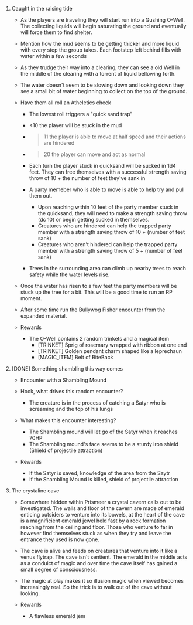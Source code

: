 1. Caught in the raising tide
    - As the players are traveling they will start run into a Gushing O-Well. The collecting liquids will begin saturating the ground and eventually will force them to find shelter.
    
    - Mention how the mud seems to be getting thicker and more liquid with every step the group takes. Each footstep left behind fills with water within a few seconds
    - As they trudge their way into a clearing, they can see a old Well in the middle of the clearing with a torrent of liquid bellowing forth.

    - The water doesn't seem to be slowing down and looking down they see a small bit of water beginning to collect on the top of the ground. 
        
    - Have them all roll an Atheletics check
        - The lowest roll triggers a "quick sand trap"
        - <10 the player will be stuck in the mud
        - >11 the player is able to move at half speed and their actions are hindered
        - >20 the player can move and act as normal

        - Each turn the player stuck in quicksand will be sucked in 1d4 feet. They can free themselves with a successful strength saving throw of 10 + the number of feet they've sank in
        - A party memeber who is able to move is able to help try and pull them out. 
            - Upon reaching within 10 feet of the party member stuck in the quicksand, they will need to make a strength saving throw (dc 10) or begin getting sucked in themselves.
            - Creatures who are hindered can help the trapped party member with a strength saving throw of 10 + (number of feet sank)
            - Creatures who aren't hindered can help the trapped party member with a strength saving throw of 5 + (number of feet sank)
        
        - Trees in the surrounding area can climb up nearby trees to reach safety while the water levels rise.
        

    - Once the water has risen to a few feet the party members will be stuck up the tree for a bit. This will be a good time to run an RP moment.

    - After some time run the Bullywog Fisher encounter from the expanded material.

    - Rewards
        - The O-Well contains 2 random trinkets and a magical item
            - [TRINKET] Sprig of rosemary wrapped with ribbon at one end
            - [TRINKET] Golden pendant charm shaped like a leprechaun
            - [MAGIC_ITEM] Belt of BiteBack

2. [DONE] Something shambling this way comes
    - Encounter with a Shambling Mound

    - Hook, what drives this random encounter?
        - The creature is in the process of catching a Satyr who is screaming and the top of his lungs
    
    - What makes this encounter interesting?
        - The Shambling mound will let go of the Satyr when it reaches 70HP
        - The Shambling mound's face seems to be a sturdy iron shield (Shield of projectile attraction)
    
    - Rewards
        - If the Satyr is saved, knowledge of the area from the Saytr
        - If the Shambling Mound is killed, shield of projectile attraction
        

3. The crystaline cave
    - Somewhere hidden within Prismeer a crystal cavern calls out to be investigated. The walls and floor of the cavern are made of emerald enticing outsiders to venture into its bowels, at the heart of the cave is a magnificient emerald jewel held fast by a rock formation reaching from the ceiling and floor. 
    Those who venture to far in however find themselves stuck as when they try and leave the entrance they used is now gone. 

    - The cave is alive and feeds on creatures that venture into it like a venus flytrap. The cave isn't sentient. The emerald in the middle acts as a conduict of magic and over time the cave itself has gained a small degree of consciousness.

    - The magic at play makes it so illusion magic when viewed becomes increasingly real. So the trick is to walk out of the cave without looking.

    - Rewards
        - A flawless emerald jem

    

